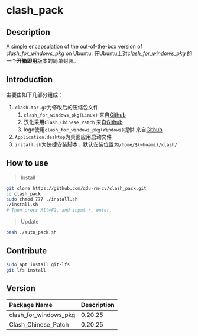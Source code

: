 # clash_pack

## Description

A simple encapsulation of the out-of-the-box version of *clash_for_windows_pkg* on Ubuntu.
在Ubuntu上对[*clash_for_windows_pkg*](https://github.com/Fndroid/clash_for_windows_pkg) 的一个**开箱即用**版本的简单封装。

## Introduction

主要由如下几部分组成：

1. `clash.tar.gz`为修改后的压缩包文件
   1. `clash_for_windows_pkg(Linux)` 来自[Github](https://github.com/Fndroid/clash_for_windows_pkg)
   2. 汉化采用`Clash_Chinese_Patch` 来自[Github](https://github.com/BoyceLig/Clash_Chinese_Patch.git)
   3. logo使用`clash_for_windows_pkg(Windows)`提供 来自[Github](https://github.com/Fndroid/clash_for_windows_pkg)
2. `Application.desktop`为桌面应用启动文件
3. `install.sh`为快捷安装脚本，默认安装位置为`/home/$(whoami)/clash/`

## How to use

> Install

```bash
git clone https://github.com/qdu-rm-cv/clash_pack.git
cd clash_pack
sudo chmod 777 ./install.sh
./install.sh
# Then press Alt+F2, and input r, enter.
```

> Update

```bash
bash ./auto_pack.sh
```

## Contribute

```bash
sudo apt install git-lfs
git lfs install
```

## Version

| Package Name          | Description |
| :-------------------- | :---------- |
| clash_for_windows_pkg | 0.20.25    |
| Clash_Chinese_Patch   | 0.20.25    |
